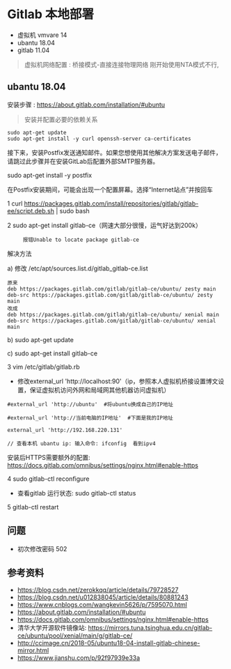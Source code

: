 # Gitlab 本地部署

- 虚拟机 vmvare 14
- ubantu 18.04
- gitlab 11.04

>虚拟机网络配置 : 桥接模式-直接连接物理网络
 刚开始使用NTA模式不行,

<!-- 

      *.                   *
     ***                  ***
    *****                *****
   .******              ******.
   ********            ********
  ,,,,,,,,,***********,,,,,,,,,
 ,,,,,,,,,,,*********,,,,,,,,,,,
 .,,,,,,,,,,,*******,,,,,,,,,,,,
       ,,,,,,,*****,,,,,,,,
        ,,,,,,****,,,,,,
          .,,,****,,,,
            ,,***,,
              ,*,
-->

## ubantu 18.04


安装步骤 : https://about.gitlab.com/installation/#ubuntu

>安装并配置必要的依赖关系

```
sudo apt-get update
sudo apt-get install -y curl openssh-server ca-certificates
```
接下来，安装Postfix发送通知邮件。如果您想使用其他解决方案发送电子邮件，请跳过此步骤并在安装GitLab后配置外部SMTP服务器。

sudo apt-get install -y postfix

在Postfix安装期间，可能会出现一个配置屏幕。选择“Internet站点”并按回车

1  curl https://packages.gitlab.com/install/repositories/gitlab/gitlab-ee/script.deb.sh | sudo bash


2  sudo apt-get install gitlab-ce（网速大部分很慢，运气好达到200k）

         报错Unable to locate package gitlab-ce

解决方法

a) 修改 /etc/apt/sources.list.d/gitlab_gitlab-ce.list
```
原来
deb https://packages.gitlab.com/gitlab/gitlab-ce/ubuntu/ zesty main
deb-src https://packages.gitlab.com/gitlab/gitlab-ce/ubuntu/ zesty main
改成
deb https://packages.gitlab.com/gitlab/gitlab-ce/ubuntu/ xenial main
deb-src https://packages.gitlab.com/gitlab/gitlab-ce/ubuntu/ xenial main
```
b)  sudo apt-get update

c)  sudo apt-get install gitlab-ce

3  vim /etc/gitlab/gitlab.rb  
- 修改external_url   'http://localhost:90'（ip，参照本人虚拟机桥接设置博文设置，保证虚拟机访问外网和局域网其他机器访问虚拟机）
```
#external_url 'http://ubuntu'  #将ubuntu换成自己的IP地址

#external_url 'http://当前电脑的IP地址'  #下面是我的IP地址

external_url 'http://192.168.220.131'

// 查看本机 ubantu ip: 输入命令: ifconfig  看到ipv4 
```
安装后HTTPS需要额外的配置: https://docs.gitlab.com/omnibus/settings/nginx.html#enable-https

4  sudo gitlab-ctl reconfigure
  - 查看gitlab 运行状态: sudo gitlab-ctl status

5  gitlab-ctl restart 

## 问题
- 初次修改密码 502



## 参考资料
- https://blog.csdn.net/zerokkqq/article/details/79728527
- https://blog.csdn.net/u012838045/article/details/80881243
- https://www.cnblogs.com/wangkevin5626/p/7595070.html
- https://about.gitlab.com/installation/#ubuntu
- https://docs.gitlab.com/omnibus/settings/nginx.html#enable-https
- 清华大学开源软件镜像站: https://mirrors.tuna.tsinghua.edu.cn/gitlab-ce/ubuntu/pool/xenial/main/g/gitlab-ce/
- http://ccimage.cn/2018-05/ubuntu18-04-install-gitlab-chinese-mirror.html
- https://www.jianshu.com/p/92f97939e33a
